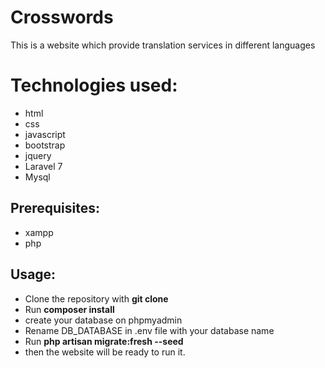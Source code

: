 # Crosswords
This is a website which provide translation services in different languages

# Technologies used:
- html
- css
- javascript
- bootstrap
- jquery
- Laravel 7
- Mysql 


## Prerequisites:
- xampp 
- php

## Usage:
- Clone the repository with __git clone__
- Run __composer install__
- create your database on phpmyadmin
- Rename DB_DATABASE in .env file with your database name
- Run __php artisan migrate:fresh --seed__
- then the website will be ready to run it.
